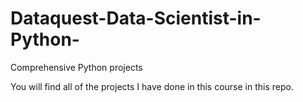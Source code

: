 # Dataquest-Data-Scientist-in-Python-
Comprehensive Python projects

You will find all of the projects I have done in this course in this repo. 
